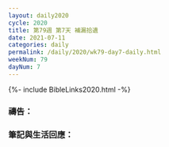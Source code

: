 ```yaml
---
layout: daily2020
cycle: 2020
title: 第79週 第7天 補漏拾遺
date: 2021-07-11
categories: daily
permalink: /daily/2020/wk79-day7-daily.html
weekNum: 79
dayNum: 7
---
```


{%- include BibleLinks2020.html -%}

### 禱告：

### 筆記與生活回應：
